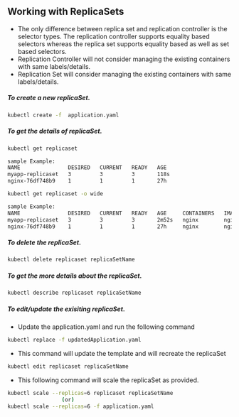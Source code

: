 ## Working with ReplicaSets
* The only difference between replica set and replication controller is the selector types. The replication controller supports equality based selectors whereas the replica set supports equality based as well as set based selectors.
* Replication Controller will not consider managing the existing containers with same labels/details.
* Replication Set will consider managing the existing containers with same labels/details.

##### To create a new replicaSet.
```bash
kubectl create -f  application.yaml
```

##### To get the details of replicaSet.
```bash
kubectl get replicaset
```
```bash
sample Example:
NAME               DESIRED   CURRENT   READY   AGE
myapp-replicaset   3         3         3       118s
nginx-76df748b9    1         1         1       27h
```
```bash
kubectl get replicaset -o wide
```
```bash
sample Example:
NAME               DESIRED   CURRENT   READY   AGE     CONTAINERS   IMAGES   SELECTOR
myapp-replicaset   3         3         3       2m52s   nginx        nginx    environment=test
nginx-76df748b9    1         1         1       27h     nginx        nginx    pod-template-hash=76df748b9,run=nginx
```

##### To delete the replicaSet.
```bash
kubectl delete replicaset replicaSetName
```

##### To get the more details about the replicaSet.
```bash
kubectl describe replicaset replicaSetName
```

##### To edit/update the exisiting replicaSet.
* Update the application.yaml and run the following command
```bash
kubectl replace -f updatedApplication.yaml
```
* This command will update the template and will recreate the replicaSet
```bash
kubectl edit replicaset replicaSetName
```
* This following command will scale the replicaSet as provided.
```bash
kubectl scale --replicas=6 replicaset replicaSetName
                 (or)
kubectl scale --replicas=6 -f application.yaml               
```

